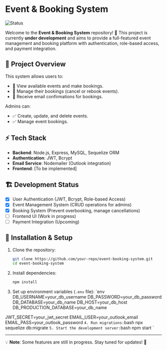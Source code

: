 # Event & Booking System

![Status](https://img.shields.io/badge/status-in%20development-orange)

Welcome to the **Event & Booking System** repository! 🚀 This project is currently **under development** and aims to provide a full-featured event management and booking platform with authentication, role-based access, and payment integration.

## 📌 Project Overview

This system allows users to:

-   🔹 View available events and make bookings.
-   🔹 Manage their bookings (cancel or rebook events).
-   🔹 Receive email confirmations for bookings.

Admins can:

-   ✅ Create, update, and delete events.
-   ✅ Manage event bookings.

## ⚡ Tech Stack

-   **Backend**: Node.js, Express, MySQL, Sequelize ORM
-   **Authentication**: JWT, Bcrypt
-   **Email Service**: Nodemailer (Outlook integration)
-   **Frontend**: [To be implemented]

## 🏗️ Development Status

-   [x] User Authentication (JWT, Bcrypt, Role-based Access)
-   [x] Event Management System (CRUD operations for admins)
-   [x] Booking System (Prevent overbooking, manage cancellations)
-   [ ] Frontend UI (Work in progress)
-   [ ] Payment Integration (Upcoming)

## 🚀 Installation & Setup

1. Clone the repository:
    ```bash
    git clone https://github.com/your-repo/event-booking-system.git
    cd event-booking-system
    ```
2. Install dependencies:
    ```bash
    npm install
    ```
3. Set up environment variables (`.env` file):
   `env
   DB_USERNAME=your_db_username
   DB_PASSWORD=your_db_password
   DB_DATABASE=your_db_name
   DB_HOST=your_db_host
   DB_PRODUCTION_DATABASE=your_db_name

JWT_SECRET=your_jwt_secret
EMAIL_USER=your_outlook_email
EMAIL_PASS=your_outlook_password
`4. Run migrations:`bash
npx sequelize db:migrate
`5. Start the development server:`bash
npm start
`

---

💡 **Note**: Some features are still in progress. Stay tuned for updates! 🎉
